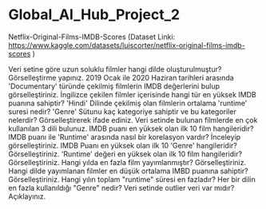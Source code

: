 # Global_AI_Hub_Project_2
Netflix-Original-Films-IMDB-Scores
(Dataset Linki: https://www.kaggle.com/datasets/luiscorter/netflix-original-films-imdb-scores )

Veri setine göre uzun soluklu filmler hangi dilde oluşturulmuştur? Görselleştirme yapınız.
2019 Ocak ile 2020 Haziran tarihleri arasında 'Documentary' türünde çekilmiş filmlerin IMDB değerlerini bulup görselleştiriniz.
İngilizce çekilen filmler içerisinde hangi tür en yüksek IMDB puanına sahiptir?
'Hindi' Dilinde çekilmiş olan filmlerin ortalama 'runtime' suresi nedir?
'Genre' Sütunu kaç kategoriye sahiptir ve bu kategoriler nelerdir? Görselleştirerek ifade ediniz.
Veri setinde bulunan filmlerde en çok kullanılan 3 dili bulunuz.
IMDB puanı en yüksek olan ilk 10 film hangileridir?
IMDB puanı ile 'Runtime' arasında nasıl bir korelasyon vardır? İnceleyip görselleştiriniz.
IMDB Puanı en yüksek olan ilk 10 'Genre' hangileridir? Görselleştiriniz.
'Runtime' değeri en yüksek olan ilk 10 film hangileridir? Görselleştiriniz.
Hangi yılda en fazla film yayımlanmıştır? Görselleştiriniz.
Hangi dilde yayımlanan filmler en düşük ortalama IMBD puanına sahiptir? Görselleştiriniz.
Hangi yılın toplam "runtime" süresi en fazladır?
Her bir dilin en fazla kullanıldığı "Genre" nedir?
Veri setinde outlier veri var mıdır? Açıklayınız.
